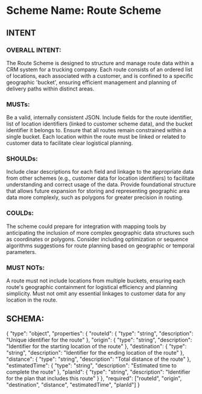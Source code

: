 # Scheme Name: Route Scheme

## INTENT
### OVERALL INTENT:

The Route Scheme is designed to structure and manage route data within a CRM system for a trucking company. Each route consists of an ordered list of locations, each associated with a customer, and is confined to a specific geographic 'bucket', ensuring efficient management and planning of delivery paths within distinct areas.

### MUSTs:

Be a valid, internally consistent JSON.
Include fields for the route identifier, list of location identifiers (linked to customer scheme data), and the bucket identifier it belongs to.
Ensure that all routes remain constrained within a single bucket.
Each location within the route must be linked or related to customer data to facilitate clear logistical planning.

### SHOULDs:

Include clear descriptions for each field and linkage to the appropriate data from other schemes (e.g., customer data for location identifiers) to facilitate understanding and correct usage of the data.
Provide foundational structure that allows future expansion for storing and representing geographic area data more complexly, such as polygons for greater precision in routing.
### COULDs:

The scheme could prepare for integration with mapping tools by anticipating the inclusion of more complex geographic data structures such as coordinates or polygons.
Consider including optimization or sequence algorithms suggestions for route planning based on geographic or temporal parameters.

### MUST NOTs:

A route must not include locations from multiple buckets, ensuring each route's geographic containment for logistical efficiency and planning simplicity.
Must not omit any essential linkages to customer data for any location in the route.

## SCHEMA:

{
  "type": "object",
  "properties": {
    "routeId": {
      "type": "string",
      "description": "Unique identifier for the route"
    },
    "origin": {
      "type": "string",
      "description": "Identifier for the starting location of the route"
    },
    "destination": {
      "type": "string",
      "description": "Identifier for the ending location of the route"
    },
    "distance": {
      "type": "string",
      "description": "Total distance of the route"
    },
    "estimatedTime": {
      "type": "string",
      "description": "Estimated time to complete the route"
    },
    "planId": {
      "type": "string",
      "description": "Identifier for the plan that includes this route"
    }
  },
  "required": ["routeId", "origin", "destination", "distance", "estimatedTime", "planId"]
}